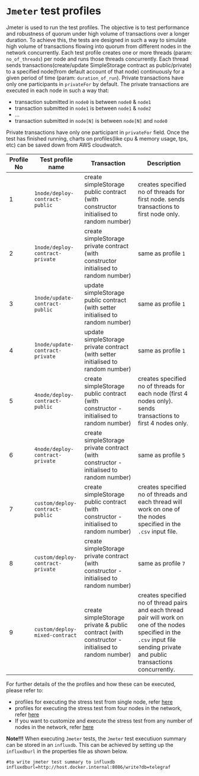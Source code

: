 # `Jmeter` test profiles
 Jmeter is used to run the test profiles. 
 The objective is to test performance and robustness of quorum under high volume of transactions over a longer duration.
To achieve this, the tests are designed in such a way to simulate high volume of transactions flowing into quorum from different nodes in the network concurrently. 
Each test profile creates one or more threads (param: `no_of_threads`) per node and runs those threads concurrently. Each thread sends transactions(create/update SimpleStorage contract as public/private) to a specified node(from default account of that node) continuously for a given period of time (param: `duration_of_run`). 
Private transactions have only one participants in `privateFor` by default.
 The private transactions are executed in each node in such a way that:
  - transaction submitted in `node0` is between `node0` & `node1`
  - transaction submitted in `node1` is between `node1` & `node2`
  - ... 
  - transaction submitted in `node[N]` is between `node[N]` and `node0`
  
 Private transactions have only one participant in `privateFor` field.
 Once the test has finished running, charts on profiles(like cpu & memory usage, tps, etc) can be saved down from AWS cloudwatch.
 
 |Profile No | Test profile name | Transaction | Description |
 | --------- | ----------------- | ----------- | ----------- |
 |1| `1node/deploy-contract-public` | create simpleStorage public contract (with constructor initialised to random number) | creates specified no of threads for first node. sends transactions to first node only. |
 |2| `1node/deploy-contract-private` | create simpleStorage private contract (with constructor initialised to random number) | same as profile `1` |
 |3| `1node/update-contract-public` | update simpleStorage public contract (with setter initialised to random number) | same as profile `1` |
 |4| `1node/update-contract-private` | update simpleStorage private contract (with setter initialised to random number) | same as profile `1` |
 |5| `4node/deploy-contract-public` | create simpleStorage public contract (with constructor - initialised to random number)| creates specified no of threads for each node (first 4 nodes only). sends transactions to first 4 nodes only. |
 |6| `4node/deploy-contract-private` | create simpleStorage private contract (with constructor - initialised to random number)| same as profile `5` |
 |7| `custom/deploy-contract-public` | create simpleStorage public contract (with constructor - initialised to random number)| creates specified no of threads and each thread will work on one of the nodes specified in the `.csv` input file. |
 |8| `custom/deploy-contract-private` | create simpleStorage private contract (with constructor - initialised to random number)| same as profile `7` |
 |9| `custom/deploy-mixed-contract` | create simpleStorage private & public contract (with constructor - initialised to random number)| creates specified no of thread pairs and each thread pair will work on one of the nodes specified in the `.csv` input file sending private and public transactions concurrently.  |
 
 
 For further details of the the profiles and how these can be executed, please refer to:
 
 * profiles for executing the stress test from single node, refer [here](1node/)
 * profiles for executing the stress test from four nodes in the network, refer [here](4node/)
 * If you want to customize and execute the stress test from any number of nodes in the network, refer [here](custom/)
 
 **Note!!!** When executing `Jmeter` tests, the `Jmeter` test executiuon summary can be stored in an `influxdb`. This can be achieved by setting up the `influxdburl` in the properties file as shown below.
 ```
#to write jmeter test summary to influxdb
influxdburl=http://host.docker.internal:8086/write?db=telegraf
```
